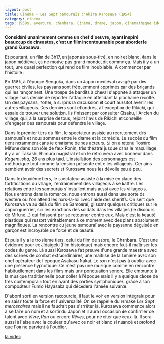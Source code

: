 ```yaml
---
layout: post
title: Cinéma - Les Sept Samouraïs d'Akira Kurosawa (1954)
category: cinema
tags: 1950s, aventure, chanbara, Cinéma, drame, japon, cinematheque ideale
---
```

**Considéré unanimement comme un chef d'oeuvre, ayant inspiré beaucoup de cinéastes, c'est un film incontournable pour aborder le grand Kurosawa.**

Et pourtant, un film de 3h17, en japonais sous-titré, en noir et blanc, dans le japon médiéval, ça ne motive pas grand monde, dit comme ça. Mais il y a un tout, une quasi perfection qui rend ce film inoubliable. A commencer par l'histoire :

En 1586, à l'époque Sengoku, dans un Japon médiéval ravagé par des guerres civiles, les paysans sont fréquemment opprimés par des brigands qui les rançonnent. Une troupe de bandits à cheval s'apprête à attaquer un village mais décide de reporter l'attaque en attendant la prochaine récolte. Un des paysans, Yohei, a surpris la discussion et court aussitôt avertir les autres villageois. Ces derniers sont effondrés, à l'exception de Rikichi, qui essaie de trouver une solution. Ils finissent par consulter Gisaku, l'Ancien du village, qui, à la surprise de tous, rejoint l'avis de Rikichi et conseille d'engager des samouraïs pour défendre le village.

Dans le premier tiers du film, le spectateur assiste au recrutement des samouraïs et nous sommes entre le drame et la comédie. Le succès du film tient notamment dans le charisme de ses acteurs. Si on a retenu Toshiro Mifune dans son rôle de faux Ronin, très théatral jusque dans le maquillage, il y a un Takashi Shimura magistral et on le retrouvera avec bonheur dans <i>Kagemusha, </i>26 ans plus tard. L'installation des personnages est méthodique tout comme la tension présente entre les villageois. Certains semblent avoir des secrets et Kurosawa nous les dévoile peu à peu.

Dans le deuxième tiers, le spectateur assiste à la mise en place des fortifications du village, l'entrainement des villageois à se battre. Les relations entre les samouraïs s'installent mais aussi avec les villageois. Nous entrons dans la romance, nous entrons aussi dans une sorte de western où l'on attend les hors-la-loi avec l'aide des sheriffs. On sent que Kurosawa va au delà du film de Samouraï, glissant quelques critiques sur le Japon guerrier, sur les exactions des soldats dans les villages (le discours de Mifune...) qui finissent par se retourner contre eux. Mais c'est la beauté plastique qui ressort véritablement à ce moment avec des plans absolument magnifiques. La rencontre du jeune samouraï avec la paysanne déguisée en garçon est incroyable de force et de beauté.

Et puis il y a le troisième tiers, celui du film de sabre, le Chanbara. C'est une évidence pour ce Jidaigeki (film historique) mais encore faut-il maîtriser les codes du genre. Là aussi Kurosawa fait preuve d'une grande maestria avec des scènes de combat extraordinaires, une maîtrise de la lumière avec son chef opérateur de l'époque Asakasu Nakai. Le son n'est pas à oublier avec une présence hypnotique. Ce n'est pas une musique comme en rencontre habituellement dans les films mais une ponctuation sonore. Elle emprunte à la musique traditionnelle pour coller à l'époque mais il y a quelque chose de très contemporain tout en ayant des parties symphoniques, grâce à son compositeur Fumio Hayasaka qui décèdera l'année suivante.

D'abord sorti en version raccourcie, il faut le voir en version intégrale pour en saisir toute la force et l'universalité. On se rappelle du remake <i>Les Sept mercenaires</i> mais il ne faudrait pas s'arrêter là. Kurosawa commence alors à se faire un nom et à sortir du Japon et il aura l'occasion de confirmer ce talent avec <i>Vivre, Ran</i> ou encore <i>Rêves</i>, pour ne citer que ceux-là. Il sera aussi à l'aise avec la couleur qu'avec ce noir et blanc si nuancé et profond que l'on ne parvient à l'oublier.

[la video](https://www.youtube.com/watch?v=TPDb1AV-aaw)

